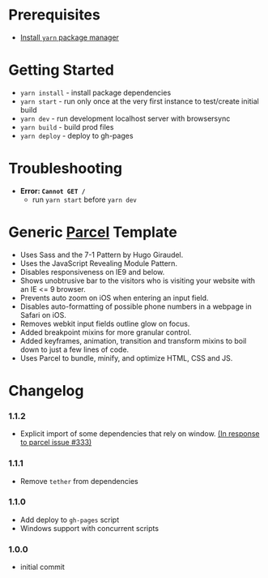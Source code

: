 # Prerequisites
* [Install `yarn` package manager](https://yarnpkg.com/lang/en/docs/install/)

# Getting Started
* `yarn install` - install package dependencies
* `yarn start` - run only once at the very first instance to test/create initial build
* `yarn dev` - run development localhost server with browsersync
* `yarn build` - build prod files
* `yarn deploy` - deploy to gh-pages

# Troubleshooting
* **Error: `Cannot GET /`**
  * run `yarn start` before `yarn dev`

# Generic [Parcel](https://parceljs.org/) Template
* Uses Sass and the 7-1 Pattern by Hugo Giraudel.
* Uses the JavaScript Revealing Module Pattern.
* Disables responsiveness on IE9 and below.
* Shows unobtrusive bar to the visitors who is visiting your website with an IE <= 9 browser.
* Prevents auto zoom on iOS when entering an input field.
* Disables auto-formatting of possible phone numbers in a webpage in Safari on iOS.
* Removes webkit input fields outline glow on focus.
* Added breakpoint mixins for more granular control.
* Added keyframes, animation, transition and transform mixins to boil down to just a few lines of code.
* Uses Parcel to bundle, minify, and optimize HTML, CSS and JS.

# Changelog

### 1.1.2
* Explicit import of some dependencies that rely on window. [(In response to parcel issue #333)](https://github.com/parcel-bundler/parcel/issues/333)

### 1.1.1
* Remove `tether` from dependencies

### 1.1.0
* Add deploy to `gh-pages` script
* Windows support with concurrent scripts

### 1.0.0
* initial commit